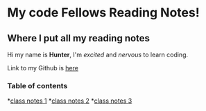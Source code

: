 # **My code Fellows Reading Notes!**

## Where I put all my reading notes

Hi my name is **Hunter**, I'm *excited* and *nervous* to learn coding.

Link to my Github is [here](https://github.com/hmfehr)

### Table of contents

*[class notes 1](class1notes.md)
*[class notes 2](class2notes.md)
*[class notes 3](class3notes.md)